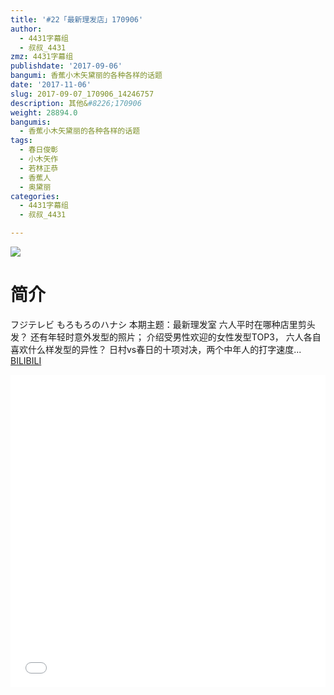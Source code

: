 ```yaml
---
title: '#22「最新理发店」170906'
author:
  - 4431字幕组
  - 叔叔_4431
zmz: 4431字幕组
publishdate: '2017-09-06'
bangumi: 香蕉小木矢黛丽的各种各样的话题
date: '2017-11-06'
slug: 2017-09-07_170906_14246757
description: 其他&#8226;170906
weight: 28894.0
bangumis:
  - 香蕉小木矢黛丽的各种各样的话题
tags:
  - 春日俊彰
  - 小木矢作
  - 若林正恭
  - 香蕉人
  - 奥黛丽
categories:
  - 4431字幕组
  - 叔叔_4431

---
```

![](https://i.imgur.com/jHtuXJZ.png)
# 简介  
フジテレビ もろもろのハナシ
本期主题：最新理发室
六人平时在哪种店里剪头发？
还有年轻时意外发型的照片；
介绍受男性欢迎的女性发型TOP3，
六人各自喜欢什么样发型的异性？
日村vs春日的十项对决，两个中年人的打字速度...
  [BILIBILI](https://www.bilibili.com/video/av14246757/)

  <iframe src="//www.bilibili.com/blackboard/player.html?aid=14246757" width="100%" height="500" frameborder="0" allowfullscreen="allowfullscreen"></iframe>
